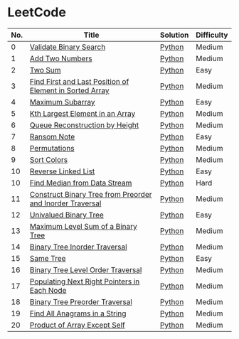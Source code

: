 LeetCode
========

|No.|Title|Solution|Difficulty|
|---|-----|--------|----------|
|0|[Validate Binary Search](https://leetcode.com/problems/validate-binary-search-tree/)|[Python](./python/ValidateBinarySearchTree.py)|Medium|
|1|[Add Two Numbers](https://leetcode.com/problems/add-two-numbers/)|[Python](./python/AddTwoNumbersAsLinkedList.py)|Medium|
|2|[Two Sum](https://leetcode.com/problems/two-sum/)|[Python](./python/TwoSum.py)|Easy|
|3|[Find First and Last Position of Element in Sorted Array](https://leetcode.com/problems/find-first-and-last-position-of-element-in-sorted-array/)|[Python](./python/FindFirstLastPositionElementSortedArray.py)|Medium|
|4|[Maximum Subarray](https://leetcode.com/problems/maximum-subarray/)|[Python](./python/MaximumSubarray.py)|Easy|
|5|[Kth Largest Element in an Array](https://leetcode.com/problems/kth-largest-element-in-an-array/)|[Python](./python/KthLargestElementArray.py)|Medium|
|6|[Queue Reconstruction by Height](https://leetcode.com/problems/queue-reconstruction-by-height/)|[Python](./python/QueueReconstructionHeight.py)|Medium|
|7|[Ransom Note](https://leetcode.com/problems/ransom-note/)|[Python](./python/RansomNote.py)|Easy|
|8|[Permutations](https://leetcode.com/problems/permutations/)|[Python](./python/Permutations.py)|Medium|
|9|[Sort Colors](https://leetcode.com/problems/sort-colors/)|[Python](./python/SortColors.py)|Medium|
|10|[Reverse Linked List](https://leetcode.com/problems/reverse-linked-list/)|[Python](./python/ReverseLinkedList.py)|Easy|
|10|[Find Median from Data Stream](https://leetcode.com/problems/find-median-from-data-stream/)|[Python](./python/FindMedianDataStream.py)|Hard|
|11|[Construct Binary Tree from Preorder and Inorder Traversal](https://leetcode.com/problems/construct-binary-tree-from-preorder-and-inorder-traversal/)|[Python](./python/ConstructBinaryTreePreorderInorderTraversal.py)|Medium|
|12|[Univalued Binary Tree](https://leetcode.com/problems/univalued-binary-tree/)|[Python](./python/UnivaluedBinaryTree.py)|Easy|
|13|[Maximum Level Sum of a Binary Tree](https://leetcode.com/problems/maximum-level-sum-of-a-binary-tree/)|[Python](./python/MaximumLevelSumBinaryTree.py)|Medium|
|14|[Binary Tree Inorder Traversal](https://leetcode.com/problems/binary-tree-inorder-traversal/)|[Python](./python/BinaryTreeInorderTraversal.py)|Medium|
|15|[Same Tree](https://leetcode.com/problems/same-tree/)|[Python](./python/SameTree.py)|Easy|
|16|[Binary Tree Level Order Traversal](https://leetcode.com/problems/binary-tree-level-order-traversal/)|[Python](./python/BinaryTreeLevelOrderTraversal.py)|Medium|
|17|[Populating Next Right Pointers in Each Node](https://leetcode.com/problems/populating-next-right-pointers-in-each-node/)|[Python](./python/PopulatingNextRightPointersEachNode.py)|Medium|
|18|[Binary Tree Preorder Traversal](https://leetcode.com/problems/binary-tree-preorder-traversal/)|[Python](./python/BinaryTreePreorderTraversal.py)|Medium|
|19|[Find All Anagrams in a String](https://leetcode.com/problems/find-all-anagrams-in-a-string/)|[Python](./python/FindAllAnagramsString.py)|Medium|
|20|[Product of Array Except Self](https://leetcode.com/problems/product-of-array-except-self/)|[Python](./python/ProductArrayExceptSelf.py)|Medium|

